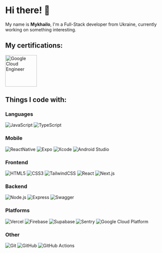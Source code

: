 # Hi there! 🙌

My name is **Mykhailo**, I'm a Full-Stack developer from Ukraine, currently working on something interesting.

## My certifications:

<section>
  <a href="https://www.credly.com/badges/5cb3e609-d265-414b-b4df-ede4e147a528/public_url">
    <img width="100" height="100" style="object-fit: contain;" alt="Google Cloud Engineer" src="https://images.credly.com/size/680x680/images/08096465-cbfc-4c3e-93e5-93c5aa61f23e/image.png" />
  </a>
</section>

## Things I code with:
  
### Languages ###
<section>
  <img alt="JavaScript" src="https://img.shields.io/badge/JavaScript-20232A?style=for-the-badge&logo=javascript&logoColor=F7DF1E" />
  <img alt="TypeScript" src="https://img.shields.io/badge/TypeScript-20232A?style=for-the-badge&logo=typescript&logoColor=3178C6" />
</section>

### Mobile ###
<section>
  <img alt="ReactNative" src="https://img.shields.io/badge/React_Native-20232A?style=for-the-badge&logo=react&logoColor=61DAFB" />
  <img alt="Expo" src="https://img.shields.io/badge/Expo-20232A?style=for-the-badge&logo=expo&logoColor=white" />
  <img alt="Xcode" src="https://img.shields.io/badge/Xcode-20232A?style=for-the-badge&logo=Xcode&logoColor=007ACC" />
  <img alt="Android Studio" src="https://img.shields.io/badge/Android_Studio-20232A?style=for-the-badge&logo=android-studio&logoColor=3DDC84" />
</section>

### Frontend ###
<section>
  <img alt="HTML5" src="https://img.shields.io/badge/HTML5-20232A?style=for-the-badge&logo=html5&logoColor=E34F26" />
  <img alt="CSS3" src="https://img.shields.io/badge/CSS3-20232A?style=for-the-badge&logo=css3&logoColor=1572B6" />
  <img alt="TailwindCSS" src="https://img.shields.io/badge/Tailwind_CSS-20232A?style=for-the-badge&logo=tailwind-css&logoColor=38B2AC" />
  <img alt="React" src="https://img.shields.io/badge/React-20232A?style=for-the-badge&logo=react&logoColor=61DAFB" />
  <img alt="Next.js" src="https://img.shields.io/badge/next%20js-20232A?style=for-the-badge&logo=nextdotjs&logoColor=white" />
</section>

### Backend ###
<section>
  <img alt="Node.js" src="https://img.shields.io/badge/Node%20js-20232A?style=for-the-badge&logo=nodedotjs&logoColor=339933" />
  <img alt="Express" src="https://img.shields.io/badge/Express%20js-20232A?style=for-the-badge&logo=express&logoColor=white" />
  <img alt="Swagger" src="https://img.shields.io/badge/Swagger-20232A?style=for-the-badge&logo=Swagger&logoColor=85EA2D" />
</section>

### Platforms ###
<section>
  <img alt="Vercel" src="https://img.shields.io/badge/Vercel-20232A?style=for-the-badge&logo=vercel&logoColor=white" />
  <img alt="Firebase" src="https://img.shields.io/badge/firebase-20232A?style=for-the-badge&logo=firebase&logoColor=ffca28" />
  <img alt="Supabase" src="https://img.shields.io/badge/Supabase-20232A?style=for-the-badge&logo=supabase&logoColor=white" />
  <img alt="Sentry" src="https://img.shields.io/badge/Sentry-20232A?style=for-the-badge&logo=Sentry&logoColor=white" />
  <img alt="Google Cloud Platform" src="https://img.shields.io/badge/Google_Cloud-20232A?style=for-the-badge&logo=google-cloud&logoColor=4285F4" />
</section>

### Other ###
<section>
  <img alt="Git" src="https://img.shields.io/badge/GIT-20232A?style=for-the-badge&logo=git&logoColor=E44C30" />
  <img alt="GitHub" src="https://img.shields.io/badge/GitHub-20232A?style=for-the-badge&logo=github&logoColor=white" />
  <img alt="GitHub Actions" src="https://img.shields.io/badge/Github%20Actions-20232A?style=for-the-badge&logo=githubactions&logoColor=2088FF" />
</section>
